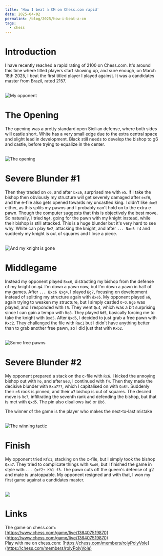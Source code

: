 ```yaml
---
title: 'How I beat a CM on Chess.com rapid'
date: 2025-04-02
permalink: /blog/2025/how-i-beat-a-cm
tags:
  - chess
---
```


# Introduction

I have recently reached a rapid rating of 2100 on Chess.com. It's around this time where titled players start showing up, and sure enough, on March 18th 2025, I beat the first titled player I played against. It was a candidates master from Brazil, rated 2157.

<br />

<img src="/images/blogs/how_i_beat_a_cm/image_1.png" alt="My opponent">

<br />

# The Opening

The opening was a pretty standard open Sicilian defense, where both sides will castle short. White has a very small edge due to the extra central space and slight lead in development. Black still needs to develop the bishop to g6 and castle, before trying to equalize in the center.

<br />

<img src="/images/blogs/how_i_beat_a_cm/opening.png" alt="The opening">

<br />

# Severe Blunder #1

Then they traded on `c6`, and after `bxc6`, surprised me with `e5`. If I take the bishop then obviously my structure will get severely damaged after `exf6`, and the e-file also gets opened towards my uncastled king. I didn't like `dxe5` either, as this splits my pawns and I probably can't hold on to the extra e pawn. Though the computer suggests that this is objectively the best move. So naturally, I tried `Ng4`, going for the pawn with my knight instead, while their bishop is still attacked. This is a huge blunder but it's very hard to see why. White can play `Be2`, attacking the knight, and after `... Nxe5 f4` and suddenly my knight is out of squares and I lose a piece.

<br />

<img src="/images/blogs/how_i_beat_a_cm/trap.png" alt="And my knight is gone">

<br />

# Middlegame

Instead my opponent played `Bxc6`, distracting my bishop from the defense of my knight on `g4`. I'm down a pawn now, but I'm down a pawn in half of my games. After `... Bxc6 Qxg4`, I played `Bg7`, focusing on development instead of splitting my structure again with `dxe5`. My opponent played `e6`, again trying to weaken my structure, but I simply castled `O-O`. `Bg5` was played, and I responded with `f5`. They went `Qc4`, which was a bit surprising since I can gain a tempo with `Rc8`. They played `Nd5`, basically forcing me to take the knight with `Bxd5`. After `Qxd5`, I decided to just grab a free pawn with `Rxc2`. They challenged the file with `Rac1` but I didn't have anything better than to grab another free pawn, so I did just that with `Rxb2`. 

<br />

<img src="/images/blogs/how_i_beat_a_cm/free_pawns.png" alt="Some free pawns">

<br />

# Severe Blunder #2

My opponent prepared a stack on the c-file with `Rc6`. I kicked the annoying bishop out with `h6`, and after `Be3`, I continued with `f4`. Then they made the decisive blunder with `Bxa7??`, which I capitalised on with `Qa8!`. Suddenly their `c6` rook is pinned, and their `a7` bishop is out of squares. The desired move is `Rc7`, infiltrating the seventh rank and defending the bishop, but that is met with `Qxd5`. The pin also disallows `Ra6` or `Bb6`.


>
 The winner of the game is the player who makes the next-to-last mistake

<br />

<img src="/images/blogs/how_i_beat_a_cm/pin.png" alt="The winning tactic">

<br />

# Finish

My opponent tried `Rfc1`, stacking on the c-file, but I simply took the bishop `Qxa7`. They tried to complicate things with `Rxd6`, but I finished the game in style with `... Qxf2+ Kh1 f3`. The pawn cuts off the queen's defense of g2 and mate is unstoppable. My opponent resigned and with that, I won my first game against a candidates master.

<br />

<img src="/images/blogs/how_i_beat_a_cm/finish.png">

<br />

# Links
The game on chess.com: [https://www.chess.com/game/live/136407519870](https://www.chess.com/game/live/136407519870) <br />
Play with me on chess.com: [https://chess.com/members/rolyPolyVole](https://chess.com/members/rolyPolyVole)